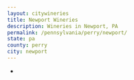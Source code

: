 ```yaml
---
layout: citywineries
title: Newport Wineries
description: Wineries in Newport, PA
permalink: /pennsylvania/perry/newport/
state: pa
county: perry
city: newport
---
```

-
